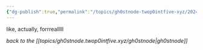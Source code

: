 ```yaml
---
{"dg-publish":true,"permalink":"/topics/gh0stnode-twop0intfive-xyz/2024-10-01-actual-posts-incoming/","title":"ACTUAL POSTS INCOMING","created":"2024-10-13T16:31:20.000-04:00","updated":"2024-10-13T16:38:36.000-04:00"}
---
```



like, actually, forrrealllll




*back to the [[topics/gh0stnode.twop0intfive.xyz/gh0stnode\|gh0stnode]]*